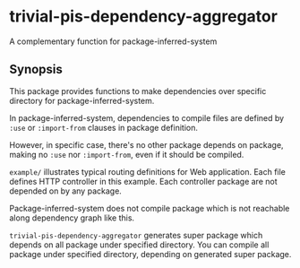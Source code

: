 # trivial-pis-dependency-aggregator
A complementary function for package-inferred-system

## Synopsis

This package provides functions to make dependencies over specific directory for package-inferred-system.

In package-inferred-system, dependencies to compile files are defined by `:use` or `:import-from` clauses in package definition.

However, in specific case, there's no other package depends on package, making no `:use` nor `:import-from`, even if it should be compiled.

`example/` illustrates typical routing definitions for Web application.
Each file defines HTTP controller in this example.
Each controller package are not depended on by any package.

Package-inferred-system does not compile package which is not reachable along dependency graph like this.

`trivial-pis-dependency-aggregator` generates super package which depends on all package under specified directory.
You can compile all package under specified directory, depending on generated super package.
